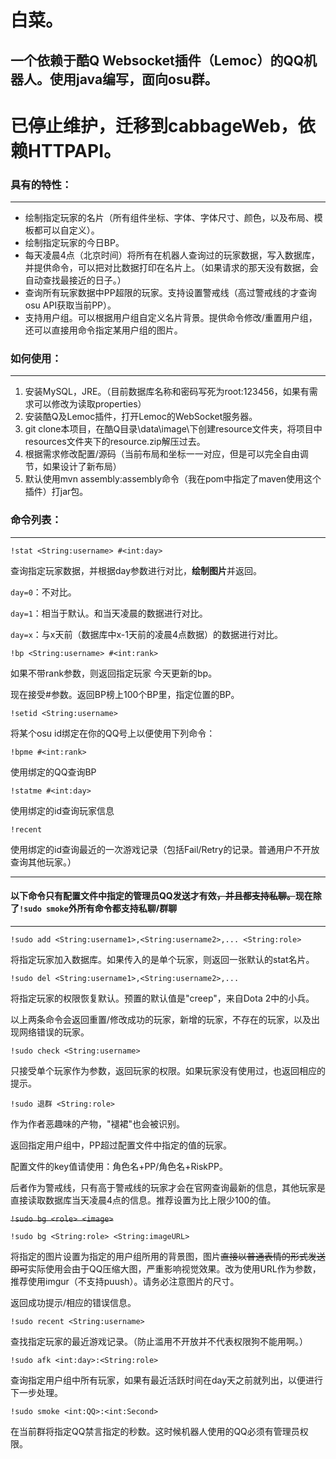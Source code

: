 # 白菜。
## 一个依赖于酷Q Websocket插件（Lemoc）的QQ机器人。使用java编写，面向osu群。

# 已停止维护，迁移到cabbageWeb，依赖HTTPAPI。
### 具有的特性：
------
+ 绘制指定玩家的名片（所有组件坐标、字体、字体尺寸、颜色，以及布局、模板都可以自定义）。
+ 绘制指定玩家的今日BP。
+ 每天凌晨4点（北京时间）将所有在机器人查询过的玩家数据，写入数据库，并提供命令，可以把对比数据打印在名片上。（如果请求的那天没有数据，会自动查找最接近的日子。）
+ 查询所有玩家数据中PP超限的玩家。支持设置警戒线（高过警戒线的才查询osu API获取当前PP）。
+ 支持用户组。可以根据用户组自定义名片背景。提供命令修改/重置用户组，还可以直接用命令指定某用户组的图片。


### 如何使用：
------
1. 安装MySQL，JRE。（目前数据库名称和密码写死为root:123456，如果有需求可以修改为读取properties）
2. 安装酷Q及Lemoc插件，打开Lemoc的WebSocket服务器。
2. git clone本项目，在酷Q目录\data\image\下创建resource文件夹，将项目中resources文件夹下的resource.zip解压过去。
3. 根据需求修改配置/源码（当前布局和坐标一一对应，但是可以完全自由调节，如果设计了新布局）
4. 默认使用mvn assembly:assembly命令（我在pom中指定了maven使用这个插件）打jar包。

### 命令列表：
------
`!stat <String:username> #<int:day> `

查询指定玩家数据，并根据day参数进行对比，**绘制图片**并返回。

`day=0`：不对比。

`day=1`：相当于默认。和当天凌晨的数据进行对比。

`day=x`：与x天前（数据库中x-1天前的凌晨4点数据）的数据进行对比。



`!bp <String:username> #<int:rank>`

如果不带rank参数，则返回指定玩家 今天更新的bp。

现在接受#<rank>参数。返回BP榜上100个BP里，指定位置的BP。

`!setid <String:username>`

将某个osu id绑定在你的QQ号上以便使用下列命令：

`!bpme #<int:rank>`

使用绑定的QQ查询BP

`!statme #<int:day>`

使用绑定的id查询玩家信息

`!recent`

使用绑定的id查询最近的一次游戏记录（包括Fail/Retry的记录。普通用户不开放查询其他玩家。）

------
#### 以下命令只有配置文件中指定的管理员QQ发送才有效~~，并且都支持私聊。~~现在除了`!sudo smoke`外所有命令都支持私聊/群聊
------

`!sudo add <String:username1>,<String:username2>,... <String:role>`

将指定玩家加入数据库。如果传入的是单个玩家，则返回一张默认的stat名片。

`!sudo del <String:username1>,<String:username2>,...`

将指定玩家的权限恢复默认。预置的默认值是"creep"，来自Dota 2中的小兵。

以上两条命令会返回重置/修改成功的玩家，新增的玩家，不存在的玩家，以及出现网络错误的玩家。

`!sudo check <String:username>`

只接受单个玩家作为参数，返回玩家的权限。如果玩家没有使用过，也返回相应的提示。

`!sudo 退群 <String:role>`

作为作者恶趣味的产物，"褪裙"也会被识别。

返回指定用户组中，PP超过配置文件中指定的值的玩家。

配置文件的key值请使用：角色名+PP/角色名+RiskPP。

后者作为警戒线，只有高于警戒线的玩家才会在官网查询最新的信息，其他玩家是直接读取数据库当天凌晨4点的信息。推荐设置为比上限少100的值。


~~`!sudo bg <role> <image>`~~

`!sudo bg <String:role> <String:imageURL>`

将指定的图片设置为指定的用户组所用的背景图，图片~~直接以普通表情的形式发送即可~~实际使用会由于QQ压缩大图，严重影响视觉效果。改为使用URL作为参数，推荐使用imgur（不支持puush）。请务必注意图片的尺寸。

返回成功提示/相应的错误信息。

`!sudo recent <String:username>`

查找指定玩家的最近游戏记录。（防止滥用不开放并不代表权限狗不能用啊。）


`!sudo afk <int:day>:<String:role>`

查询指定用户组中所有玩家，如果有最近活跃时间在day天之前就列出，以便进行下一步处理。

`!sudo smoke <int:QQ>:<int:Second>`

在当前群将指定QQ禁言指定的秒数。这时候机器人使用的QQ必须有管理员权限。


